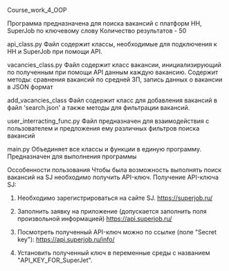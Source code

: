 Course_work_4_OOP

Программа предназначена для поиска вакансий с платформ HH, SuperJob по ключевому слову
Количество результатов - 50

api_class.py
Файл содержит классы, необходимые для подключения к HH и SuperJob при помощи API.

vacancies_class.py
Файл содержит класс вакансии, инициализирующий по полученным при помощи API данным каждую вакансию. Содержит методы: сравнения вакансий по средней ЗП, запись данных о вакансии в JSON формат

add_vacancies_class
Файл содержит класс для добавления вакансий в файл 'search.json' а также методы для фильтрации вакансий.

user_interracting_func.py
Файл предназначен для взаимодействия с пользователем и предложения ему различных фильтров поиска вакансий

main.py
Объединяет все классы и функции в единую программу. Предназначен для выполнения программы

Оссобенности пользования
Чтобы была возможность выполнять поиск вакансий на SJ необходимо получить API-ключ.
Получение API-ключа SJ:
1) Необходимо зарегистрироваться на сайте SJ.
https://superjob.ru/

2) Заполнить заявку на приложение (допускается заполнить поля произвольной информацией)
https://api.superjob.ru/

3) Посмотреть полученный API-ключ можно по ссылке (поле "Secret key"):
https://api.superjob.ru/info/

4) Установить полученный ключ в переменные среды с названием "API_KEY_FOR_SuperJet".
